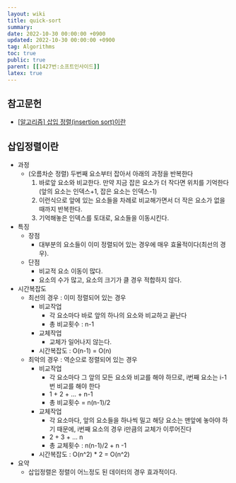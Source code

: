 ```yaml
---
layout: wiki
title: quick-sort
summary:
date: 2022-10-30 00:00:00 +0900
updated: 2022-10-30 00:00:00 +0900
tag: Algorithms
toc: true
public: true
parent: [[1427번:소프트인사이드]]
latex: true
---
```


## 참고문헌

- [[알고리즘] 삽입 정렬(insertion sort)이란
  ](https://gmlwjd9405.github.io/2018/05/06/algorithm-insertion-sort.html)

## 삽입정렬이란

- 과정
  - (오름차순 정렬) 두번째 요소부터 잡아서 아래의 과정을 반복한다
    1.  바로앞 요소와 비교한다. 만약 지금 잡은 요소가 더 작다면 위치를 기억한다 (앞의 요소는 인덱스+1, 잡은 요소는 인덱스-1)
    2.  이런식으로 앞에 있는 요소들을 차례로 비교해가면서 더 작은 요소가 없을 때까지 반복한다.
    3.  기억해놓은 인덱스를 토대로, 요소들을 이동시킨다.
- 특징
  - 장점
    - 대부분의 요소들이 이미 정렬되어 있는 경우에 매우 효율적이다(최선의 경우).
  - 단점
    - 비교적 요소 이동이 많다.
    - 요소의 수가 많고, 요소의 크기가 클 경우 적합하지 않다.
- 시간복잡도
  - 최선의 경우 : 이미 정렬되어 있는 경우
    - 비교작업
      - 각 요소마다 바로 앞의 하나의 요소와 비교하고 끝난다
      - 총 비교횟수 : n-1
    - 교체작업
      - 교체가 일어나지 않는다.
    - 시간복잡도 : O(n-1) = O(n)
  - 최악의 경우 : 역순으로 정렬되어 있는 경우
    - 비교작업
      - 각 요소마다 그 앞의 모든 요소와 비교를 해야 하므로, i번째 요소는 i-1번 비교를 해야 한다
      - 1 + 2 + ... + n-1
      - 총 비교횟수 = n(n-1)/2
    - 교체작업
      - 각 요소마다, 앞의 요소들을 하나씩 밀고 해당 요소는 맨앞에 놓아야 하기 때문에, i번째 요소의 경우 i만큼의 교체가 이루어진다
      - 2 + 3 + ... n
      - 총 교체횟수 : n(n-1)/2 + n -1
    - 시간복잡도 : O(n^2) \* 2 = O(n^2)
- 요약
  - 삽입정렬은 정렬이 어느정도 된 데이터의 경우 효과적이다.
